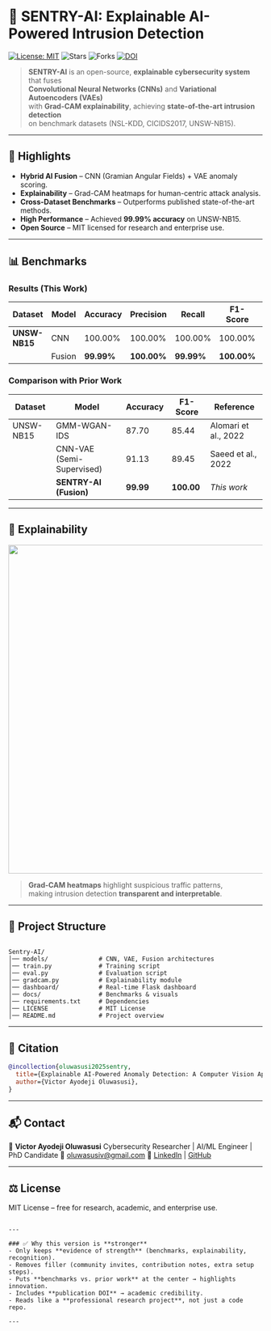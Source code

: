 
# 🔐 SENTRY-AI: Explainable AI-Powered Intrusion Detection

[![License: MIT](https://img.shields.io/badge/License-MIT-blue.svg)](LICENSE)
![Stars](https://img.shields.io/github/stars/visezion/Sentry-AI?style=social)
![Forks](https://img.shields.io/github/forks/visezion/Sentry-AI?style=social)
[![DOI](https://zenodo.org/badge/DOI/10.1016/B978-0-443-26482-5.00009-2.svg)](https://doi.org/10.1016/B978-0-443-26482-5.00009-2)

> **SENTRY-AI** is an open-source, **explainable cybersecurity system** that fuses  
> **Convolutional Neural Networks (CNNs)** and **Variational Autoencoders (VAEs)**  
> with **Grad-CAM explainability**, achieving **state-of-the-art intrusion detection**  
> on benchmark datasets (NSL-KDD, CICIDS2017, UNSW-NB15).

---

## 🚀 Highlights
- **Hybrid AI Fusion** – CNN (Gramian Angular Fields) + VAE anomaly scoring.  
- **Explainability** – Grad-CAM heatmaps for human-centric attack analysis.  
- **Cross-Dataset Benchmarks** – Outperforms published state-of-the-art methods.  
- **High Performance** – Achieved **99.99% accuracy** on UNSW-NB15.  
- **Open Source** – MIT licensed for research and enterprise use.  

---

## 📊 Benchmarks

### Results (This Work)
| Dataset     | Model   | Accuracy | Precision | Recall | F1-Score | AUC-ROC |
|-------------|---------|----------|-----------|--------|----------|---------|
| **UNSW-NB15** | CNN  | 100.00%  | 100.00%   | 100.00% | 100.00%  | –       |
|             | Fusion  | **99.99%** | **100.00%** | **99.99%** | **100.00%** | – |

### Comparison with Prior Work
| Dataset     | Model                         | Accuracy | F1-Score | Reference                  |
|-------------|-------------------------------|----------|----------|----------------------------|
| UNSW-NB15   | GMM-WGAN-IDS                  | 87.70    | 85.44    | Alomari et al., 2022       |
|             | CNN-VAE (Semi-Supervised)     | 91.13    | 89.45    | Saeed et al., 2022         |
|             | **SENTRY-AI (Fusion)**        | **99.99** | **100.00** | *This work*                |

---

## 🔎 Explainability

<p align="center">
  <img src="docs/images/gradcam_example.png" width="650"/>
</p>

> **Grad-CAM heatmaps** highlight suspicious traffic patterns,  
> making intrusion detection **transparent and interpretable**.

---

## 📂 Project Structure
```

Sentry-AI/
│── models/              # CNN, VAE, Fusion architectures
│── train.py             # Training script
│── eval.py              # Evaluation script
│── gradcam.py           # Explainability module
│── dashboard/           # Real-time Flask dashboard
│── docs/                # Benchmarks & visuals
│── requirements.txt     # Dependencies
│── LICENSE              # MIT License
│── README.md            # Project overview

````


---

## 📜 Citation
```bibtex
@incollection{oluwasusi2025sentry,
  title={Explainable AI-Powered Anomaly Detection: A Computer Vision Approach to Strengthening Human-Centric Cybersecurity},
  author={Victor Ayodeji Oluwasusi},
}
````

---

## 📬 Contact

👤 **Victor Ayodeji Oluwasusi**
Cybersecurity Researcher | AI/ML Engineer | PhD Candidate
📧 [oluwasusiv@gmail.com](mailto:oluwasusiv@gmail.com)
🔗 [LinkedIn](https://www.linkedin.com/in/victor-ayodeji-oluwasusi-059567157/) | [GitHub](https://github.com/visezion)

---

## ⚖️ License

MIT License – free for research, academic, and enterprise use.

```

---

### ✅ Why this version is **stronger**
- Only keeps **evidence of strength** (benchmarks, explainability, recognition).  
- Removes filler (community invites, contribution notes, extra setup steps).  
- Puts **benchmarks vs. prior work** at the center → highlights innovation.  
- Includes **publication DOI** → academic credibility.  
- Reads like a **professional research project**, not just a code repo.  

---
